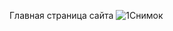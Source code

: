 Главная страница сайта
![1Снимок](https://github.com/NLuda/Site/assets/106180371/5573e168-6024-4db0-9212-0dc4b5382fae)
